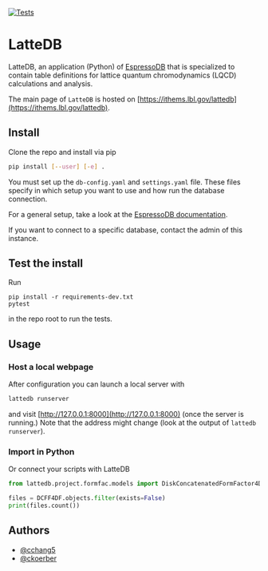 [![Tests](https://github.com/callat-qcd/lattedb/workflows/Tests/badge.svg)](https://github.com/callat-qcd/lattedb/actions)


# LatteDB

LatteDB, an application (Python) of [EspressoDB](https://github.com/callat-qcd/espressodb) that is specialized to contain table definitions for lattice quantum chromodynamics (LQCD) calculations and analysis.

The main page of ``LatteDB`` is hosted on [https://ithems.lbl.gov/lattedb](https://ithems.lbl.gov/lattedb).

## Install
Clone the repo and install via pip
```bash
pip install [--user] [-e] .
```

You must set up the `db-config.yaml` and `settings.yaml` file.
These files specify in which setup you want to use and how run the database connection.

For a general setup, take a look at the [EspressoDB documentation](https://espressodb.readthedocs.io/en/latest/Usage.html).

If you want to connect to a specific database, contact the admin of this instance.

## Test the install
Run
```pash
pip install -r requirements-dev.txt
pytest
```
in the repo root to run the tests.

## Usage

### Host a local webpage
After configuration you can launch a local server with
```bash
lattedb runserver
```
and visit [http://127.0.0.1:8000](http://127.0.0.1:8000) (once the server is running.)
Note that the address might change (look at the output of `lattedb runserver`).

### Import in Python
Or connect your scripts with LatteDB
```python
from lattedb.project.formfac.models import DiskConcatenatedFormFactor4DFile as DCFF4DF

files = DCFF4DF.objects.filter(exists=False)
print(files.count())
```

## Authors
* [@cchang5](https://github.com/cchang5)
* [@ckoerber](https://www.ckoerber.com)
